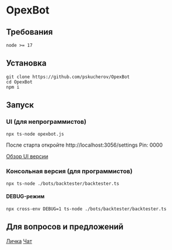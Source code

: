 # OpexBot

## Требования
```
node >= 17
```

## Установка

```
git clone https://github.com/pskucherov/OpexBot
cd OpexBot
npm i
```

## Запуск
### UI (для непрограммистов)
```
npx ts-node opexbot.js
```

После старта откройте http://localhost:3056/settings
Pin: 0000

[Обзор UI версии](https://opexflow.com/kit)

### Консольная версия (для программистов)
```
npx ts-node ./bots/backtester/backtester.ts
```

#### DEBUG-режим
```
npx cross-env DEBUG=1 ts-node ./bots/backtester/backtester.ts
```

## Для вопросов и предложений
[Личка](https://t.me/opexbotru)
[Чат](https://t.me/opexflowchat)
